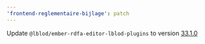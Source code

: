 ```yaml
---
'frontend-reglementaire-bijlage': patch
---
```


Update `@lblod/ember-rdfa-editor-lblod-plugins` to version [33.1.0](https://github.com/lblod/ember-rdfa-editor-lblod-plugins/releases/tag/v33.1.0)
